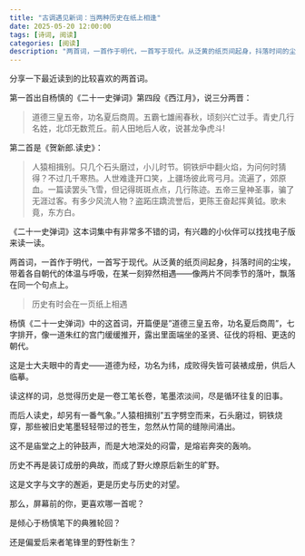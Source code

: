 ```yaml
---
title: "古调遇见新词：当两种历史在纸上相逢"
date: 2025-05-20 12:00:00
tags: [诗词, 阅读]
categories: [阅读]
description: "两首词，一首作于明代，一首写于现代。从泛黄的纸页间起身，抖落时间的尘埃，带着各自朝代的体温与呼吸，在某一刻猝然相遇——像两片不同季节的落叶，飘落在同一个句点上。"
---
```


分享一下最近读到的比较喜欢的两首词。

第一首出自杨慎的《二十一史弹词》第四段《西江月》，说三分两晋：

> 道德三皇五帝，功名夏后商周。五霸七雄闹春秋，顷刻兴亡过手。青史几行名姓，北邙无数荒丘。前人田地后人收，说甚龙争虎斗!

第二首是《贺新郎.读史》：

> 人猿相揖别。只几个石头磨过，小儿时节。铜铁炉中翻火焰，为问何时猜得？不过几千寒热。人世难逢开口笑，上疆场彼此弯弓月。流遍了，郊原血。一篇读罢头飞雪，但记得斑斑点点，几行陈迹。五帝三皇神圣事，骗了无涯过客。有多少风流人物？盗跖庄蹻流誉后，更陈王奋起挥黄钺。歌未竟，东方白。

《二十一史弹词》这本词集中有非常多不错的词，有兴趣的小伙伴可以找找电子版来读一读。

两首词，一首作于明代，一首写于现代。从泛黄的纸页间起身，抖落时间的尘埃，带着各自朝代的体温与呼吸，在某一刻猝然相遇——像两片不同季节的落叶，飘落在同一个句点上。

> 历史有时会在一页纸上相遇

杨慎《二十一史弹词》中的这首词，开篇便是”道德三皇五帝，功名夏后商周”，七字排开，像一道朱红的宫门缓缓推开，露出里面端坐的圣贤、征伐的将相、更迭的朝代。

这是士大夫眼中的青史——道德为经，功名为纬，成败得失皆可装裱成册，供后人临摹。

读这样的词，总觉得历史是一卷工笔长卷，笔墨浓淡间，尽是循环往复的旧事。

而后人读史，却另有一番气象。”人猿相揖别”五字劈空而来，石头磨过，铜铁烧穿，那些被旧史笔墨轻轻带过的苍生，忽然从竹简的缝隙间涌出。

这不是庙堂之上的钟鼓声，而是大地深处的闷雷，是熔岩奔突的轰响。

历史不再是装订成册的典故，而成了野火燎原后新生的旷野。

这是文字与文字的邂逅，更是历史与历史的对望。

那么，屏幕前的你，更喜欢哪一首呢？

是倾心于杨慎笔下的典雅轮回？

还是偏爱后来者笔锋里的野性新生？
